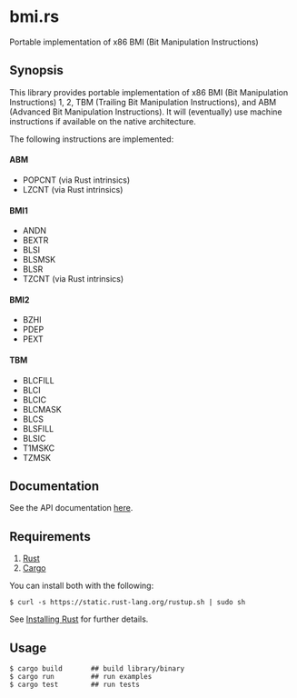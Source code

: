 # bmi.rs

Portable implementation of x86 BMI (Bit Manipulation Instructions)

## Synopsis

This library provides portable implementation of x86 BMI (Bit
Manipulation Instructions) 1, 2, TBM (Trailing Bit Manipulation
Instructions), and ABM (Advanced Bit Manipulation Instructions). It
will (eventually) use machine instructions if available on the native
architecture.

The following instructions are implemented:

#### ABM

* POPCNT (via Rust intrinsics)
* LZCNT (via Rust intrinsics)

#### BMI1

* ANDN
* BEXTR
* BLSI
* BLSMSK
* BLSR
* TZCNT (via Rust intrinsics)

#### BMI2

* BZHI
* PDEP
* PEXT

#### TBM

* BLCFILL
* BLCI
* BLCIC
* BLCMASK
* BLCS
* BLSFILL
* BLSIC
* T1MSKC
* TZMSK

## Documentation

See the API documentation [here](http://freebroccolo.github.io/bmi.rs/doc/bmi/).

## Requirements

1.   [Rust](http://www.rust-lang.org/)
2.   [Cargo](http://crates.io/)

You can install both with the following:

```
$ curl -s https://static.rust-lang.org/rustup.sh | sudo sh
```

See [Installing Rust](http://doc.rust-lang.org/guide.html#installing-rust) for further details.

## Usage

```
$ cargo build       ## build library/binary
$ cargo run         ## run examples
$ cargo test        ## run tests
```
